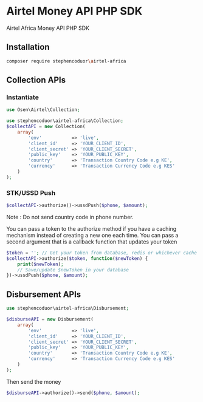 # Airtel Money API PHP SDK
Airtel Africa Money API PHP SDK

## Installation
```bash
composer require stephencoduor\airtel-africa
```

## Collection APIs
### Instantiate
```php
use Osen\Airtel\Collection;

use stephencoduor\airtel-africa\Collection;
$collectAPI = new Collection(
    array(
        'env'           => 'live',
        'client_id'     => 'YOUR_CLIENT_ID',
        'client_secret' => 'YOUR_CLIENT_SECRET',
        'public_key'    => 'YOUR_PUBLIC_KEY',
        'country'       => 'Transaction Country Code e.g KE',
        'currency'      => 'Transaction Currency Code e.g KES'
    )
);
```

### STK/USSD Push
```php
$collectAPI->authorize()->ussdPush($phone, $amount);
```

Note : Do not send country code in phone number.

You can pass a token to the authorize method if you have a caching mechanism instead of creating a new one each time. You can pass a second argument that is a callback function that updates your token

```php
$token = ''; // Get your token from database, redis or whichever cache you use.
$collectAPI->authorize($token, function($newToken) {
    print($newToken);
    // Save/update $newToken in your database
})->ussdPush($phone, $amount);
```

## Disbursement APIs
```php
use stephencoduor\airtel-africa\Disbursement;

$disburseAPI = new Disbursement(
    array(
        'env'           => 'live',
        'client_id'     => 'YOUR_CLIENT_ID',
        'client_secret' => 'YOUR_CLIENT_SECRET',
        'public_key'    => 'YOUR_PUBLIC_KEY',
        'country'       => 'Transaction Country Code e.g KE',
        'currency'      => 'Transaction Currency Code e.g KES'
    )
);
```

Then send the money
```php
$disburseAPI->authorize()->send($phone, $amount);
```